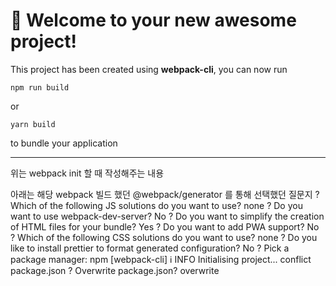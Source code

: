 # 🚀 Welcome to your new awesome project!

This project has been created using **webpack-cli**, you can now run

```
npm run build
```

or

```
yarn build
```

to bundle your application

----

위는 webpack init 할 때 작성해주는 내용

아래는 해당 webpack 빌드 했던 @webpack/generator 를 통해 선택했던 질문지
? Which of the following JS solutions do you want to use? none
? Do you want to use webpack-dev-server? No
? Do you want to simplify the creation of HTML files for your bundle? Yes
? Do you want to add PWA support? No
? Which of the following CSS solutions do you want to use? none
? Do you like to install prettier to format generated configuration? No
? Pick a package manager: npm
[webpack-cli] ℹ INFO  Initialising project...
 conflict package.json
? Overwrite package.json? overwrite
